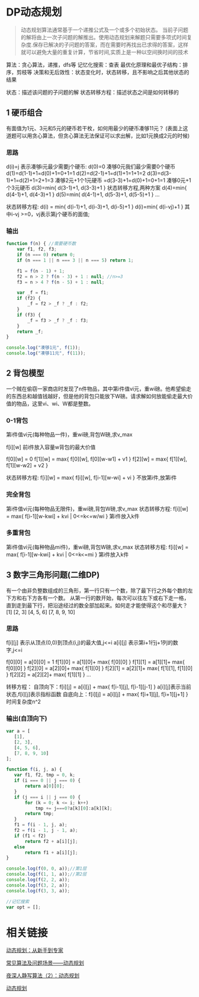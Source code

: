 # DP动态规划

> 动态规划算法通常基于一个递推公式及一个或多个初始状态。 当前子问题的解将由上一次子问题的解推出。使用动态规划来解题只需要多项式时间复杂度.保存已解决的子问题的答案，而在需要时再找出已求得的答案，这样就可以避免大量的重复计算，节省时间,实质上是一种以空间换时间的技术


算法：贪心算法，递推，dfs等
记忆化搜索：查表
最优化原理和最优子结构：排序，剪枝等
决策和无后效性：状态变化时，状态转移，且不影响之后其他状态的结果

状态：描述该问题的子问题的解
状态转移方程：描述状态之间是如何转移的


## 1 硬币组合
有面值为1元、3元和5元的硬币若干枚，如何用最少的硬币凑够11元？ (表面上这道题可以用贪心算法，但贪心算法无法保证可以求出解，比如1元换成2元的时候)


### 思路

d(i)=j                              表示凑够i元最少需要j个硬币:
d(0)=0                              凑够0元我们最少需要0个硬币
d(1)=d(1-1)+1=d(0)+1=0+1=1
d(2)=d(2-1)+1=d(1)+1=1+1=2
d(3)=d(3-1)+1=d(2)+1=2+1=3          凑够2元+1个1元硬币
    =d(3-3)+1=d(0)+1=0+1=1          凑够0元+1个3元硬币
d(3)=min{ d(3-1)+1, d(3-3)+1 }      状态转移方程,两种方案
d(4)=min{ d(4-1)+1, d(4-3)+1 }
d(5)=min( d(4-1)+1, d(5-3)+1, d(5-5)+1 }
...

状态转移方程:
d(i) = min{ d(i-1)+1, d(i-3)+1, d(i-5)+1 }
d(i)=min{ d(i-vj)+1 }                其中i-vj >=0，vj表示第j个硬币的面值;

### 输出

```js
function f(n) { //需要硬币数
    var f1, f2, f3;
    if (n === 0) return 0;
    if (n === 1 || n === 3 || n === 5) return 1;

    f1 = f(n - 1) + 1;
    f2 = n > 2 ? f(n - 3) + 1 : null; //n>=3
    f3 = n > 4 ? f(n - 5) + 1 : null;

    var _f = f1;
    if (f2) {
        _f = f2 > _f ? _f : f2;
    }
    if (f3) {
        _f = f3 > _f ? _f : f3;
    }
    return _f;
}

console.log("凑够1元", f(1));
console.log("凑够11元", f(11));
```



## 2 背包模型
一个贼在偷窃一家商店时发现了n件物品，其中第i件值vi元，重wi磅。他希望偷走的东西总和越值钱越好，但是他的背包只能放下W磅。请求解如何放能偷走最大价值的物品，这里vi、wi、W都是整数。


### 0-1背包
第i件值vi元(每种物品一件)，重wi磅,背包W磅,求v_max

f[i][w] 前i件放入容量w背包的最大价值

f[0][w] = 0
f[1][w] = max{ f[0][w], f[0][w-w1] + v1 }
f[2][w] = max{ f[1][w], f[1][w-w2] + v2 }

状态转移方程:
f[i][w] = max{ f[i][w], f[i-1][w-wi] + vi }   不放第i件,放第i件


### 完全背包
第i件值vi元(每种物品无限件)，重wi磅,背包W磅,求v_max
状态转移方程:
f[i][w] = max{ f[i-1][w-kwi] + kvi | 0<=k<=w/wi }    第i件放入k件


### 多重背包
第i件值vi元(每种物品mi件)，重wi磅,背包W磅,求v_max
状态转移方程:
f[i][w] = max{ f[i-1][w-kwi] + kvi | 0<=k<=mi }    第i件放入k件




## 3 数字三角形问题(二维DP)
<!--数字三角形a,找出从第一层到最后一层的一条路,使得所经过的权值之和最小或者最大-->
有一个由非负整数组成的三角形，第一行只有一个数，除了最下行之外每个数的左下方和右下方各有一个数。
从第一行的数开始，每次可以往左下或右下走一格，直到走到最下行，把沿途经过的数全部加起来。如何走才能使得这个和尽量大？
     [1]
   [2, 3]
  [4, 5, 6]
[7, 8, 9, 10]

### 思路

f[i][j] 表示从顶点(0,0)到顶点(i,j)的最大值,j<=i
a[i][j] 表示第i+1行j+1列的数字,j<=i

f[0][0] = a[0][0] = 1
f[1][0] = a[1][0]+ max{ f[0][0] }
f[1][1] = a[1][1]+ max{ f[0][0] }
f[2][0] = a[2][0]+ max{ f[1][0] }
f[2][1] = a[2][1]+ max{ f[1][1], f[1][0] }
f[2][2] = a[2][2]+ max{ f[1][1] }
...

转移方程：
自顶向下：f[i][j] = a[i][j] + max{ f[i-1][j], f[i-1][j-1] }   a[i][j]表示当前状态,f[i][j]表示指标函数
自底向上：f[i][j] = a[i][j] + max{ f[i+1][j], f[i+1][j+1] }
时间复杂度n^2



### 输出(自顶向下)
 ```js
var a = [
    [1],
    [2, 3],
    [4, 5, 6],
    [7, 8, 9, 10]
 ];

 function f(i, j, a) {
    var f1, f2, tmp = 0, k;
    if (i === 0 || j === 0) {
        return a[0][0];
    }
    if (j === i || j === 0) {
        for (k = 0; k <= i; k++)
            tmp += j===0?a[k][0]:a[k][k];
        return tmp;
    }
    f1 = f(i - 1, j, a);
    f2 = f(i - 1, j - 1, a);
    if (f1 < f2)
        return f2 + a[i][j];
    else
        return f1 + a[i][j];
 }

console.log(f(0, 0, a));//第1层
console.log(f(1, 1, a));//第2层
console.log(f(2, 2, a));
console.log(f(3, 2, a));
console.log(f(3, 3, a));

//记忆搜索
var opt = [];
```


 # 相关链接

 [动态规划：从新手到专家](http://www.hawstein.com/posts/dp-novice-to-advanced.html)

 [常见算法及问题场景——动态规划](http://blog.csdn.net/a345017062/article/details/52411094)

 [夜深人静写算法（2）：动态规划](http://blog.jobbole.com/96364/)

 [动态规划](https://baike.baidu.com/item/%E5%8A%A8%E6%80%81%E8%A7%84%E5%88%92/529408?fr=aladdin#5)
 
 
 